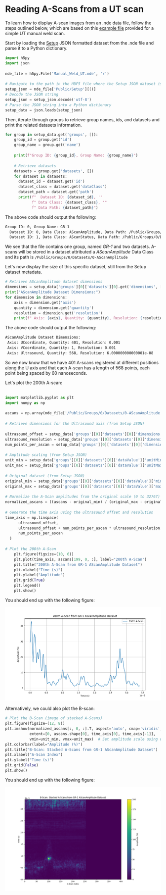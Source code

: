 # Reading A-Scans from a UT scan 

To learn how to display A-scan images from an .nde data file, follow the steps outlined below, which are based on this [example file](../example-files/index.md#manual-weld-scanning-using-conventional-ultrasonic-testing-ut) provided for a simple UT manual weld scan. 

Start by loading the [Setup](../../json-metadata/setup/index.md) JSON formatted dataset from the .nde file and parse it to a Python dictionary. 

``` python
import h5py
import json

nde_file = h5py.File('Manual_Weld_UT.nde', 'r')

# Navigate to the path in the HDF5 file where the Setup JSON dataset is stored
setup_json = nde_file['Public/Setup'][()]
# Decode the JSON string
setup_json = setup_json.decode('utf-8')
# Parse the JSON string into a Python dictionary
setup_data = json.loads(setup_json)
```

Then, iterate through groups to retrieve group names, ids, and datasets and print the related datasets information.  

``` python
for group in setup_data.get('groups', []):
    group_id = group.get('id')
    group_name = group.get('name')
    
    print(f"Group ID: {group_id}, Group Name: {group_name}")
    
    # Retrieve datasets
    datasets = group.get('datasets', [])
    for dataset in datasets:
      dataset_id = dataset.get('id')
      dataset_class = dataset.get('dataClass')
      dataset_path = dataset.get('path')
      print(f"  Dataset ID: {dataset_id}, '"
            f" Data Class: {dataset_class}, '"
            f" Data Path: {dataset_path}")
```

The above code should output the following: 

``` bash
Group ID: 0, Group Name: GR-1
  Dataset ID: 0, Data Class: AScanAmplitude, Data Path: /Public/Groups/0/Datasets/0-AScanAmplitude
  Dataset ID: 1, Data Class: AScanStatus, Data Path: /Public/Groups/0/Datasets/1-AScanStatus
```

We see that the file contains one group, named *GR-1* and two datasets. A-scans will be stored in a dataset attributed a *AScanAmplitude* Data Class and its path is `/Public/Groups/0/Datasets/0-AScanAmplitude`

Let's now display the size of this specific dataset, still from the Setup dataset metadata.


``` python
# Retrieve AScanAmplitude dataset dimensions
dimensions = setup_data['groups'][0]['datasets'][0].get('dimensions', [])
print("AScanAmplitude Dataset Dimensions:")
for dimension in dimensions:
    axis = dimension.get('axis')
    quantity = dimension.get('quantity')
    resolution = dimension.get('resolution')
    print(f" Axis: {axis}, Quantity: {quantity}, Resolution: {resolution}")
```

The above code should output the following: 

``` bash
AScanAmplitude Dataset Dimensions:
 Axis: UCoordinate, Quantity: 401, Resolution: 0.001
 Axis: VCoordinate, Quantity: 1, Resolution: 0.001
 Axis: Ultrasound, Quantity: 568, Resolution: 6.000000000000001e-08
```

So we now know that we have 401 A-scans registered at different positions along the U axis and that each A-scan has a length of 568 points, each point being spaced by 60 nanoseconds.  

Let's plot the 200th A-scan: 

``` python

import matplotlib.pyplot as plt
import numpy as np

ascans = np.array(nde_file['/Public/Groups/0/Datasets/0-AScanAmplitude'])

# Retrieve dimensions for the Ultrasound axis (from Setup JSON)

ultrasound_offset = setup_data['groups'][0]['datasets'][0]['dimensions'][2]['offset']
ultrasound_resolution = setup_data['groups'][0]['datasets'][0]['dimensions'][2]['resolution']
num_points_per_ascan = setup_data['groups'][0]['datasets'][0]['dimensions'][2]['quantity']

# Amplitude scaling (from Setup JSON)
unit_min = setup_data['groups'][0]['datasets'][0]['dataValue']['unitMin']
unit_max = setup_data['groups'][0]['datasets'][0]['dataValue']['unitMax']

# Original dataset (from Setup JSON)
original_min = setup_data['groups'][0]['datasets'][0]['dataValue']['min']
original_max = setup_data['groups'][0]['datasets'][0]['dataValue']['max']

# Normalize the A-Scan amplitudes from the original scale (0 to 32767) to the new scale (0.0 to 200.0)
normalized_ascans = ((ascans - original_min) / (original_max - original_min)) * (unit_max - unit_min) + unit_min

# Generate the time axis using the ultrasound offset and resolution
time_axis = np.linspace(
      ultrasound_offset, 
      ultrasound_offset + num_points_per_ascan * ultrasound_resolution, 
      num_points_per_ascan
  )

# Plot the 200th A-Scan
    plt.figure(figsize=(10, 6))
    plt.plot(time_axis, ascans[199, 0, :], label="200th A-Scan")
    plt.title("200th A-Scan from GR-1 AScanAmplitude Dataset")
    plt.xlabel("Time (s)")
    plt.ylabel("Amplitude")
    plt.grid(True)
    plt.legend()
    plt.show()

```

You should end up with the following figure:

![ascan_ut_scan.png](../../assets/images/examples/code-samples/ascan_ut_scan.png)

Alternatively, we could also plot the B-scan:

``` python
# Plot the B-Scan (image of stacked A-Scans)
plt.figure(figsize=(12, 8))
plt.imshow(normalized_ascans[:, 0, :].T, aspect='auto', cmap='viridis',
           extent=[0, ascans.shape[0], time_axis[0], time_axis[-1]],
           vmin=unit_min, vmax=unit_max)  # Set amplitude scale using unitMin/unitMax)
plt.colorbar(label="Amplitude (%)")
plt.title("B-Scan: Stacked A-Scans from GR-1 AScanAmplitude Dataset")
plt.xlabel("A-Scan Index")
plt.ylabel("Time (s)")
plt.grid(False)
plt.show()
```

You should end up with the following figure:

![ascan_ut_scan.png](../../assets/images/examples/code-samples/bscan_ut_scan.png)